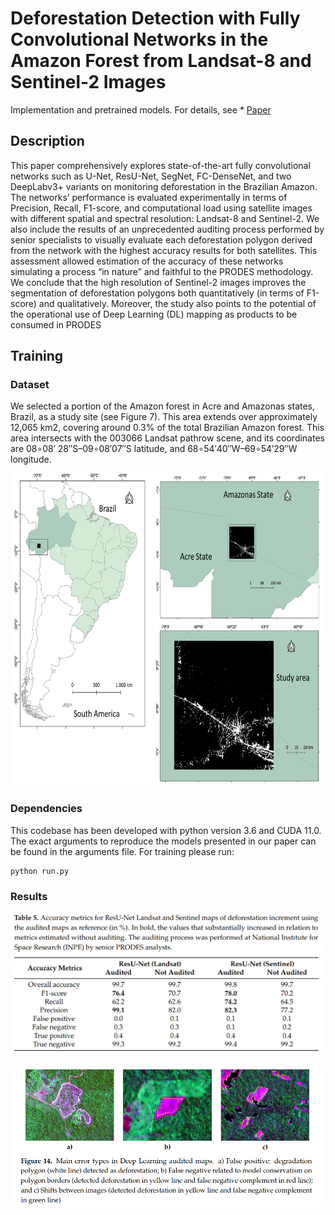 # Deforestation Detection with Fully Convolutional Networks in the Amazon Forest from Landsat-8 and Sentinel-2 Images

Implementation and pretrained models. For details, see * [Paper](https://www.mdpi.com/2072-4292/13/24/5084)

## Description
 This paper comprehensively explores state-of-the-art fully convolutional networks such as U-Net, ResU-Net, SegNet, FC-DenseNet, and two DeepLabv3+ variants on monitoring deforestation in the Brazilian Amazon. The networks’ performance is evaluated experimentally in terms of Precision, Recall, F1-score, and computational load using satellite images with different spatial and spectral resolution: Landsat-8 and Sentinel-2. We also include the results of an unprecedented auditing process performed by senior specialists to visually evaluate each deforestation polygon derived from the network with the highest accuracy results for both satellites. This assessment allowed estimation of the accuracy of these networks simulating a process “in nature” and faithful to the PRODES methodology. We conclude that the high resolution of Sentinel-2 images improves the segmentation of deforestation polygons both quantitatively (in terms of F1-score) and qualitatively. Moreover, the study also points to the potential of the operational use of Deep Learning (DL) mapping as products to be consumed in PRODES

## Training

### Dataset

We selected a portion of the Amazon forest in Acre and Amazonas states, Brazil, as a study site (see Figure 7). This area extends over approximately 12,065 km2, covering around 0.3% of the total Brazilian Amazon forest. This area intersects with the 003066 Landsat pathrow scene, and its coordinates are 08∘08′ 28′′S–09∘08′07′′S latitude, and 68∘54′40′′W–69∘54′29′′W longitude. 

<p align="center">
  <img 
    width="500"
    height="500"
    src = Figure_study_area.png
  >
</p>

### Dependencies

This codebase has been developed with python version 3.6 and CUDA 11.0. The exact arguments to reproduce the models presented in our paper can be found in the arguments file. For training please run:
```
python run.py
```

### Results

<p align="center">
  <img 
    src = Results.png
  >
</p>


<p align="center">
  <img 
    src = Visual_Results.png
  >
</p>


